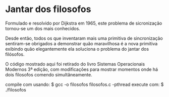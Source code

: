 # Jantar dos filosofos

Formulado e resolvido por Dijkstra em 1965, este problema de sicronização tornou-se um dos mais conhecidos. 

Desde então, todos os que inventaram mais uma primitiva de sincronização sentiram-se obrigados a demonstrar quão maravilhosa é a nova primitiva exibindo quão elegantemente ela soluciona o problema do jantar dos filósofos.

O código mostrado aqui foi retirado do livro Sistemas Operacionais Modernos 3ª edição, com modificações para mostrar momentos onde há dois filosofos comendo simultâneamente.

compile com usando: $ gcc -o filosofos filosofos.c -pthread
execute com: $ ./filosofos